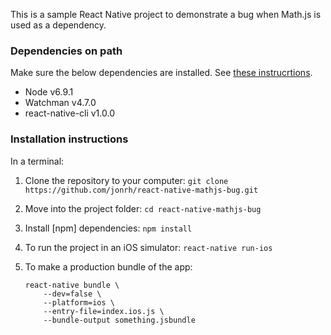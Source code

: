 This is a sample React Native project to demonstrate a bug when Math.js is used as a dependency.

### Dependencies on path
Make sure the below dependencies are installed. See [these instrucrtions](https://facebook.github.io/react-native/docs/getting-started.html#content).

* Node v6.9.1
* Watchman v4.7.0
* react-native-cli v1.0.0

### Installation instructions
In a terminal:

1. Clone the repository to your computer: `git clone https://github.com/jonrh/react-native-mathjs-bug.git`
2. Move into the project folder: `cd react-native-mathjs-bug`
3. Install [npm] dependencies: `npm install`
4. To run the project in an iOS simulator: `react-native run-ios`
5. To make a production bundle of the app: 

	```
	react-native bundle \
		--dev=false \
		--platform=ios \
		--entry-file=index.ios.js \
		--bundle-output something.jsbundle
	```